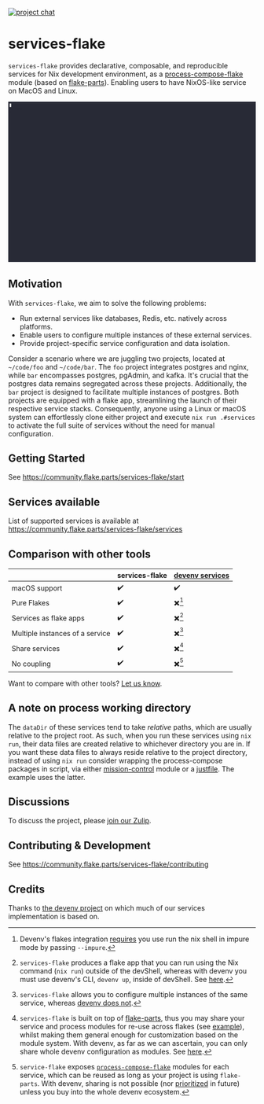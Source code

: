 [![project chat](https://img.shields.io/badge/zulip-join_chat-brightgreen.svg)](https://nixos.zulipchat.com/#narrow/stream/414011-services-flake)

# services-flake

`services-flake` provides declarative, composable, and reproducible services for Nix development environment, as a [process-compose-flake](https://github.com/Platonic-Systems/process-compose-flake) module (based on [flake-parts](https://flake.parts)). Enabling users to have NixOS-like service on MacOS and Linux.

![Demo](./doc/demo.gif)

## Motivation

With `services-flake`, we aim to solve the following problems:

- Run external services like databases, Redis, etc. natively across platforms.
- Enable users to configure multiple instances of these external services.
- Provide project-specific service configuration and data isolation.

Consider a scenario where we are juggling two projects, located at `~/code/foo` and `~/code/bar`. The `foo` project integrates postgres and nginx, while `bar` encompasses postgres, pgAdmin, and kafka. It's crucial that the postgres data remains segregated across these projects. Additionally, the `bar` project is designed to facilitate multiple instances of postgres. Both projects are equipped with a flake app, streamlining the launch of their respective service stacks. Consequently, anyone using a Linux or macOS system can effortlessly clone either project and execute `nix run .#services` to activate the full suite of services without the need for manual configuration.
## Getting Started

See <https://community.flake.parts/services-flake/start>

## Services available

List of supported services is available at https://community.flake.parts/services-flake/services

## Comparison with other tools

| | services-flake | [devenv services](https://devenv.sh/services/) |
| --- | --- | --- |
| macOS support | ✔️  | ✔️  |
| Pure Flakes | ✔️  | ✖️[^1]  |
| Services as flake apps | ✔️  | ✖️[^3]  |
| Multiple instances of a service | ✔️  | ✖️[^4]  |
| Share services | ✔️  | ✖️[^2]  |
| No coupling | ✔️  | ✖️[^5]  |

Want to compare with other tools? [Let us know](https://github.com/juspay/services-flake/issues).

[^1]: Devenv's flakes integration [requires](https://devenv.sh/guides/using-with-flakes/) you use run the nix shell in impure mode by passing `--impure`. 
[^2]: `services-flake` is built on top of [flake-parts](https://flake.parts/), thus you may share your service and process modules for re-use across flakes (see [example](./example/share-services)), whilst making them general enough for customization based on the module system. With devenv, as far as we can ascertain, you can only share whole devenv configuration as modules. See [here](https://github.com/juspay/services-flake/pull/135#discussion_r1517425295).
[^3]: `services-flake` produces a flake app that you can run using the Nix command (`nix run`) outside of the devShell, whereas with devenv you must use devenv's CLI, `devenv up`, inside of devShell. See [here](https://github.com/juspay/services-flake/pull/135#discussion_r1517213858).
[^4]: `services-flake` allows you to configure multiple instances of the same service, whereas [devenv does not](https://github.com/cachix/devenv/issues/75#issuecomment-1638859874).
[^5]: `service-flake` exposes [`process-compose-flake`](https://github.com/Platonic-Systems/process-compose-flake) modules for each service, which can be reused as long as your project is using `flake-parts`. With devenv, sharing is not possible (nor [prioritized](https://github.com/cachix/devenv/issues/75#issuecomment-1324914551) in future) unless you buy into the whole devenv ecosystem.


## A note on process working directory

The `dataDir` of these services tend to take *relative* paths, which are usually relative to the project root. As such, when you run these services using `nix run`, their data files are created relative to whichever directory you are in. If you want these data files to always reside relative to the project directory, instead of using `nix run` consider wrapping the process-compose packages in script, via either [mission-control](https://community.flake.parts/mission-control) module or a [justfile](https://just.systems/). The example uses the latter.

## Discussions

To discuss the project, please [join our Zulip](https://nixos.zulipchat.com/#narrow/stream/414011-services-flake).

## Contributing & Development

See <https://community.flake.parts/services-flake/contributing>

## Credits

Thanks to [the devenv project](https://github.com/cachix/devenv/tree/main/src/modules/services) on which much of our services implementation is based on.
